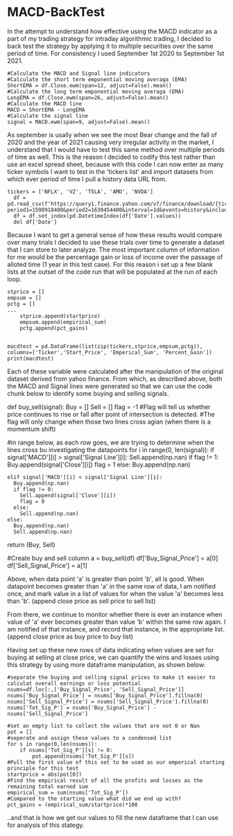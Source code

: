 # MACD-BackTest

In the attempt to understand how effective using the MACD indicator as a part of my trading strategy
for intraday algorithmic trading, I decided to back test the strategy by applying it to multiple securities
over the same period of time. For consistency I used September 1st 2020 to September 1st 2021.

    #Calculate the MACD and Signal line indicators
    #Calculate the short term emponential moving averaga (EMA)
    ShortEMA = df.Close.ewm(span=12, adjust=False).mean()
    #Calculate the long term emponential moving averaga (EMA)
    LongEMA = df.Close.ewm(span=26, adjust=False).mean()
    #Calculate the MACD line
    MACD = ShortEMA - LongEMA
    #Calculate the signal line
    signal = MACD.ewm(span=9, adjust=False).mean()
    
As september is usally when we see the most Bear change and the fall of 2020 and the year of 2021 causing
very irregular activity in the market, I understand that I would have to test this same method over multiple 
periods of time as well. This is the reason I decided to codify this test rather than use an excel spread sheet,
because with this code I can now enter as many ticker symbols I want to test in the 'tickers list' and import datasets
from which ever period of time I pull a history data URL from.

    tickers = ['NFLX', 'VZ', 'TSLA', 'AMD', 'NVDA']
      df = pd.read_csv(f'https://query1.finance.yahoo.com/v7/finance/download/{tickers[i]}?period1=1598918400&period2=1630454400&interval=1d&events=history&includeAdjustedClose=true')
      df = df.set_index(pd.DatetimeIndex(df['Date'].values))
      del df['Date']
    
Because I want to get a general sense of how these results would compare over many trials I decided to use these 
trials over time to generate a dataset that I can store to later analyze. The most important column of information for
me would be the percentage gain or loss of income over the passage of alloted time (1 year in this test case). For this
reason i set up a few blank lists at the outset of the code run that will be populated at the run of each loop.

    stprice = []
    empsum = []
    pctg = []
    ...
        stprice.append(startprice)
        empsum.append(empirical_sum)
        pctg.append(pct_gains)


    macdtest = pd.DataFrame(list(zip(tickers,stprice,empsum,pctg)), columns=['Ticker','Start_Price', 'Emperical_Sum', 'Percent_Gain'])
    print(macdtest)

Each of these variable were calculated after the manipulation of the original dataset derived from yahoo finance. 
From which, as described above, both the MACD and Signal lines were generated so that we can use the code chunk below
to identify some buying and selling signals.


def buy_sell(signal):
  Buy = []
  Sell = []
  flag = -1
  #Flag will tell us whether price continues to rise or fall after point of intersection is detected.
  #The flag will only change when those two lines  cross agian (when there is a momentum shift)

  #in range below, as each row goes, we are trying to determine when the lines cross bu investigating the datapoints
  for i in range(0, len(signal)):
    if signal['MACD'][i] > signal['Signal Line'][i]:
      Sell.append(np.nan)
      if flag != 1:
        Buy.append(signal['Close'][i])
        flag = 1
      else:
        Buy.append(np.nan)

    elif signal['MACD'][i] < signal['Signal Line'][i]:
      Buy.append(np.nan)
      if flag != 0:
        Sell.append(signal['Close'][i])
        flag = 0
      else:
        Sell.append(np.nan)
    else:
      Buy.append(np.nan)
      Sell.append(np.nan)
  return (Buy, Sell)

  #Create buy and sell column
  a = buy_sell(df)
  df['Buy_Signal_Price'] = a[0]
  df['Sell_Signal_Price'] = a[1]
    
Above, when data point 'a' is greater than point 'b', all is good. When datapoint becomes greater than 'a' in the same 
row of data, I am notified once, and mark value in a list of values for when the value 'a' becomes less than 'b'. 
(append close price as sell price to sell list)

From there, we continue to monitor whether there is ever an instance when value of 'a' ever becomes greater than value 
'b' within the same row again. I am notified of that instance, and record that instance, in the appropriate list. 
(append close price as buy price to buy list)

Having set up these new rows of data indicating when values are set for buying at selling at close price, we can 
quantify the wins and losses using this strategy by using more dataframe manipulation, as shown below:

    #separate the buying and selling signal prices to make it easier to calculat overall earnings or loss potential
    nsums=df.loc[:,['Buy_Signal_Price', 'Sell_Signal_Price']]
    nsums['Buy_Signal_Price'] = nsums['Buy_Signal_Price'].fillna(0)
    nsums['Sell_Signal_Price'] = nsums['Sell_Signal_Price'].fillna(0)
    nsums['Tot_Sig_P'] = nsums['Buy_Signal_Price'] - nsums['Sell_Signal_Price']

    #set an empty list to collect the values that are not 0 or Nan
    pot = []
    #seperate and assign these values to a condensed list
    for s in range(0,len(nsums)):
        if nsums['Tot_Sig_P'][s] != 0:
            pot.append(nsums['Tot_Sig_P'][s])
    #Pull the first value of this set to be used as our emperical starting principle for this test
    startprice = abs(pot[0])
    #Find the empirical result of all the profits and losses as the remaining total earned sum
    empirical_sum = sum(nsums['Tot_Sig_P'])
    #Compared to the starting value what did we end up with?
    pct_gains = (empirical_sum/startprice)*100
    
 ..and that is how we get our values to fill the new dataframe that I can use for analysis of this stategy.

